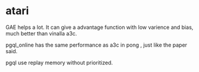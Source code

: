 # atari
GAE helps a lot. It can give a advantage function with low varience and bias, much better than vinalla a3c.

pgql_online has the same performance as a3c in pong , just like the paper said.

pgql use replay memory without prioritized.
